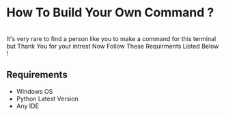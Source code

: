 <H1>How To Build Your Own Command ?</H1>
<br>
It's very rare to find a person like you to make a command for this terminal but Thank You for your intrest 
Now Follow These Requirments Listed Below !
<H2>Requirements </H2>

 * Windows OS
 * Python Latest Version 
 * Any IDE 

<H2></H2>

